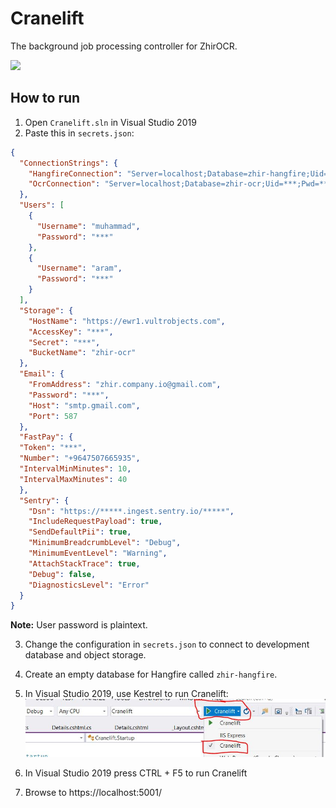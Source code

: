 # Cranelift
The background job processing controller for ZhirOCR.

<img src="https://i.kym-cdn.com/photos/images/newsfeed/000/513/123/c14.gif" />

## How to run

1. Open `Cranelift.sln` in Visual Studio 2019
2. Paste this in `secrets.json`:

```json
{
  "ConnectionStrings": {
    "HangfireConnection": "Server=localhost;Database=zhir-hangfire;Uid=***;Pwd=***;Allow User Variables=True;CharSet=utf8;",
    "OcrConnection": "Server=localhost;Database=zhir-ocr;Uid=***;Pwd=***;CharSet=utf8;"
  },
  "Users": [
    {
      "Username": "muhammad",
      "Password": "***"
    },
    {
      "Username": "aram",
      "Password": "***"
    }
  ],
  "Storage": {
    "HostName": "https://ewr1.vultrobjects.com",
    "AccessKey": "***",
    "Secret": "***",
    "BucketName": "zhir-ocr"
  },
  "Email": {
    "FromAddress": "zhir.company.io@gmail.com",
    "Password": "***",
    "Host": "smtp.gmail.com",
    "Port": 587
  },
  "FastPay": {
  "Token": "***",
  "Number": "+9647507665935",
  "IntervalMinMinutes": 10,
  "IntervalMaxMinutes": 40
  },
  "Sentry": {
    "Dsn": "https://*****.ingest.sentry.io/*****",
    "IncludeRequestPayload": true,
    "SendDefaultPii": true,
    "MinimumBreadcrumbLevel": "Debug",
    "MinimumEventLevel": "Warning",
    "AttachStackTrace": true,
    "Debug": false,
    "DiagnosticsLevel": "Error"
  }
}
```

**Note:** User password is plaintext.

3. Change the configuration in `secrets.json` to connect to development database and object storage.

4. Create an empty database for Hangfire called `zhir-hangfire`.

5. In Visual Studio 2019, use Kestrel to run Cranelift:
   ![run-configuration](./docs/images/run-configuration.jpg)

6. In Visual Studio 2019 press CTRL + F5 to run Cranelift

7. Browse to https://localhost:5001/
